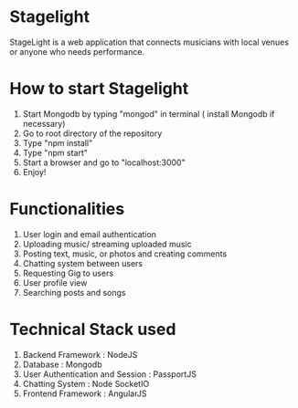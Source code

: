 # Stagelight
 StageLight is a web application that connects musicians with local venues or anyone who needs performance. 
 
# How to start Stagelight
 1. Start Mongodb by typing "mongod" in terminal ( install Mongodb if necessary)
 2. Go to root directory of the repository
 3. Type "npm install"
 4. Type "npm start"
 5. Start a browser and go to "localhost:3000"
 6. Enjoy!
 
# Functionalities 
1. User login and email authentication 
2. Uploading music/ streaming uploaded music
3. Posting text, music, or photos and creating comments
4. Chatting system between users
5. Requesting Gig to users 
6. User profile view
7. Searching posts and songs


# Technical Stack used
1. Backend Framework : NodeJS
2. Database : Mongodb
3. User Authentication and Session : PassportJS
4. Chatting System : Node SocketIO
5. Frontend Framework : AngularJS
